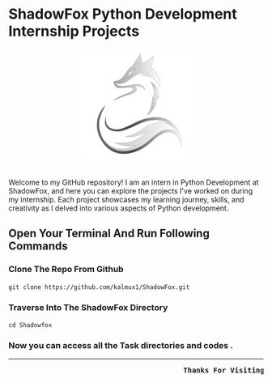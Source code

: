 # ShadowFox Python Development Internship Projects

<div align="center">
  <img src="https://github.com/kalmux1/ShadowFox/blob/main/Utilities/shadowfox.png" alt="Gif" width="220" height="220"/>
</div>
<br>

Welcome to my GitHub repository! I am an intern in Python Development at ShadowFox, and here you can explore the projects I've worked on during my internship. Each project showcases my learning journey, skills, and creativity as I delved into various aspects of Python development.

## Open Your Terminal And Run Following Commands

### Clone The Repo From Github

    git clone https://github.com/kalmux1/ShadowFox.git

### Traverse Into The ShadowFox Directory

    cd Shadowfox

### Now you can access all the Task directories and codes .

<hr>

<pre>  <b>                                       Thanks For Visiting ! </b></pre>

